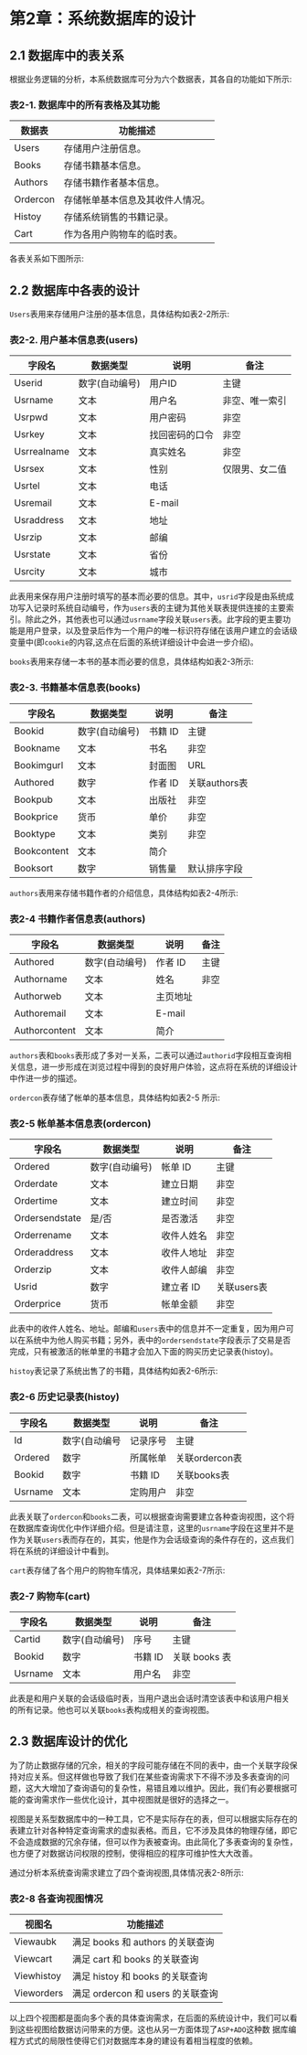 # 第2章：系统数据库的设计

## 2.1 数据库中的表关系

根据业务逻辑的分析，本系统数据库可分为六个数据表，其各自的功能如下所示:

### 表2-1. 数据库中的所有表格及其功能

| 数据表     | 功能描述                       |
|-----------|-------------------------------|
| Users     | 存储用户注册信息。               |
| Books     | 存储书籍基本信息。               |
| Authors   | 存储书籍作者基本信息。            |
| Ordercon  | 存储帐单基本信息及其收件人情况。   |
| Histoy    | 存储系统销售的书籍记录。          |
| Cart      | 作为各用户购物车的临时表。        |

各表关系如下图所示:

## 2.2 数据库中各表的设计

`Users`表用来存储用户注册的基本信息，具体结构如表2-2所示:

### 表2-2. 用户基本信息表(users)

| 字段名       | 数据类型      | 说明          | 备注         |
|-------------|--------------|--------------|-------------|
| Userid      | 数字(自动编号) | 用户ID        | 主键         |
| Usrname     | 文本          | 用户名        | 非空、唯一索引 |
| Usrpwd      | 文本          | 用户密码      | 非空         |
| Usrkey      | 文本          | 找回密码的口令 | 非空         |
| Usrrealname | 文本          | 真实姓名      | 非空         |
| Usrsex      | 文本          | 性别         | 仅限男、女二值 |
| Usrtel      | 文本          | 电话         |              |
| Usremail    | 文本          | E-mail      |              |
| Usraddress  | 文本          | 地址         |              |
| Usrzip      | 文本          | 邮编         |              |
| Usrstate    | 文本          | 省份         |              |
| Usrcity     | 文本          | 城市         |              |

此表用来保存用户注册时填写的基本而必要的信息。其中，`usrid`字段是由系统成功写入记录时系统自动编号，作为`users`表的主键为其他关联表提供连接的主要索引。除此之外，其他表也可以通过`usrname`字段关联`users`表。此字段的更主要功能是用户登录，以及登录后作为一个用户的唯一标识符存储在该用户建立的会话级变量中(即`cookie`的内容,这点在后面的系统详细设计中会进一步介绍)。

`books`表用来存储一本书的基本而必要的信息，具体结构如表2-3所示:

### 表2-3. 书籍基本信息表(books)

| 字段名     | 数据类型         | 说明       | 备注          |
|-----------|-----------------|-----------|--------------|
| Bookid     | 数字(自动编号)  | 书籍 ID     | 主键  |
| Bookname   | 文本           | 书名        | 非空  |
| Bookimgurl | 文本           | 封面图      | URL   |
| Authored   | 数字           | 作者 ID     | 关联authors表 |
| Bookpub    | 文本           | 出版社      | 非空  |
| Bookprice  | 货币           | 单价        | 非空  |
| Booktype   | 文本           | 类别        | 非空  |
| Bookcontent| 文本           | 简介        |       |  
| Booksort   | 数字           | 销售量      | 默认排序字段 |

`authors`表用来存储书籍作者的介绍信息，具体结构如表2-4所示:

### 表2-4 书籍作者信息表(authors)

| 字段名     | 数据类型         |  说明      | 备注          |
|-----------|-----------------|-----------|--------------|
| Authored  | 数字(自动编号)    | 作者 ID    | 主键         |
| Authorname| 文本             | 姓名       | 非空         |
| Authorweb | 文本             | 主页地址   |              |
| Authoremail| 文本            | E-mail    |              |
| Authorcontent| 文本          | 简介      |               |

`authors`表和`books`表形成了多对一关系，二表可以通过`authorid`字段相互查询相关信息，进一步形成在浏览过程中得到的良好用户体验，这点将在系统的详细设计中作进一步的描述。

`ordercon`表存储了帐单的基本信息，具体结构如表2-5 所示:

### 表2-5 帐单基本信息表(ordercon)

| 字段名     | 数据类型         |  说明      | 备注          |
|-----------|-----------------|-----------|--------------|
| Ordered   | 数字(自动编号)    | 帐单 ID    | 主键         |
| Orderdate | 文本             | 建立日期   | 非空          |
| Ordertime | 文本             | 建立时间   | 非空          |
| Ordersendstate| 是/否        | 是否激活   | 非空          |
| Orderrename | 文本           | 收件人姓名 | 非空           |
| Orderaddress | 文本          | 收件人地址 | 非空           |
| Orderzip     | 文本          | 收件人邮编 | 非空           |
| Usrid        | 数字          | 建立者 ID | 关联users表     |
| Orderprice   | 货币          | 帐单金额  | 非空            |

此表中的收件人姓名、地址。邮编和`users`表中的信息并不一定重复，因为用户可以在系统中为他人购买书籍；另外，表中的`ordersendstate`字段表示了交易是否完成，只有被激活的帐单里的书籍才会加入下面的购买历史记录表(histoy)。

`histoy`表记录了系统出售了的书籍，具体结构如表2-6所示:

### 表2-6 历史记录表(histoy)

| 字段名     | 数据类型         |  说明      | 备注          |
|-----------|-----------------|-----------|--------------|
| Id        | 数字(自动编号     | 记录序号   | 主键          |
| Ordered   | 数字            | 所属帐单    | 关联ordercon表|
| Bookid    | 数字            | 书籍 ID    | 关联books表    |
| Usrname   | 文本            | 定购用户    | 非空          |

此表关联了`ordercon`和`books`二表，可以根据查询需要建立各种查询视图，这个将在数据库查询优化中作详细介绍。但是请注意，这里的`usrname`字段在这里并不是作为关联`users`表而存在的，其实，他是作为会话级查询的条件存在的，这点我们将在系统的详细设计中看到。

`cart`表存储了各个用户的购物车情况，具体结果如表2-7所示:

### 表2-7 购物车(cart)

| 字段名     | 数据类型         |  说明      | 备注          |
|-----------|-----------------|-----------|--------------|
| Cartid    | 数字(自动编号)    | 序号       | 主键          |
| Bookid    | 数字             | 书籍 ID    | 关联 books 表 |
| Usrname   | 文本             | 用户名     |  非空         |

此表是和用户关联的会话级临时表，当用户退出会话时清空该表中和该用户相关
的所有记录。他也可以关联`books`表构成相关的查询视图。

## 2.3 数据库设计的优化

为了防止数据存储的冗余，相关的字段可能存储在不同的表中，由一个关联字段保持对应关系。但这样做也导致了我们在某些查询需求下不得不涉及多表查询的问题，这大大增加了查询语句的复杂性，易错且难以维护。因此，我们有必要根据可能的查询需求作一些优化设计，其中视图就是很好的选择之一。

视图是关系型数据库中的一种工具，它不是实际存在的表，但可以根据实际存在的表建立针对各种特定查询需求的虚拟表格。而且，它不涉及具体的物理存储，即它不会造成数据的冗余存储，但可以作为表被查询。由此简化了多表查询的复杂性，也方便了对数据访问权限的控制，使得相应的程序可维护性大大改善。

通过分析本系统查询需求建立了四个查询视图,具体情况表2-8所示:

### 表2-8 各查询视图情况

| 视图名           | 功能描述                             |
|-----------------|-------------------------------------|
| Viewaubk        | 满足 books 和 authors 的关联查询       |
| Viewcart        | 满足 cart 和 books 的关联查询          |
| Viewhistoy      | 满足 histoy 和 books 的关联查询        |
| Vieworders      | 满足 ordercon 和 users 的关联查询      |

以上四个视图都是面向多个表的具体查询需求，在后面的系统设计中，我们可以看到这些视图给数据访问带来的方便。这也从另一方面体现了`ASP+ADO`这种数
据库编程方式式的局限性使得它们对数据库本身的建设有着相当程度的依赖。
